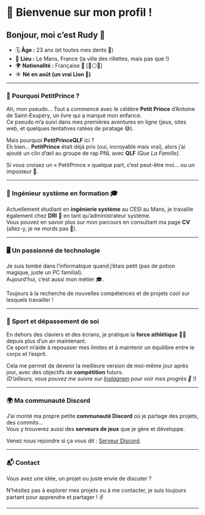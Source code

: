 # 👑 Bienvenue sur mon profil !  

## Bonjour, moi c’est **Rudy** 🌟  

- 🗓️ **Âge :** 23 ans (et toutes mes dents 🦷)  
- 🏡 **Lieu :** Le Mans, France (la ville des rillettes, mais pas que !)  
- 🌍 **Nationalité :** Française 🥖 [🔵⚪🔴]  
- ☀️ **Né en août (un vrai Lion 🦁)**  

---

### 🌌 Pourquoi **PetitPrince** ?  
Ah, mon pseudo… Tout a commencé avec le célèbre **Petit Prince** d’Antoine de Saint-Exupéry, un livre qui a marqué mon enfance.  
Ce pseudo m’a suivi dans mes premières aventures en ligne (jeux, sites web, et quelques tentatives ratées de piratage 😅).  

Mais pourquoi **PetitPrinceQLF** ici ?  
Eh bien... **PetitPrince** était déjà pris (oui, incroyable mais vrai), alors j’ai ajouté un clin d’œil au groupe de rap PNL avec **QLF** *(Que La Famille)*.  

Si vous croisez un « PetitPrince » quelque part, c’est peut-être moi… ou un imposteur 👀.  

---

### 🔧 Ingénieur système en formation 🎓  
Actuellement étudiant en **ingénierie système** au CESI au Mans, je travaille également chez **DRI** 🍃 en tant qu’administrateur système.  
Vous pouvez en savoir plus sur mon parcours en consultant ma page **CV** (allez-y, je ne mords pas 🦁).  

---

### 🖥️ Un passionné de technologie  
Je suis tombé dans l’informatique quand j’étais petit (pas de potion magique, juste un PC familial).  
Aujourd’hui, c’est aussi mon métier 🎓.  

Toujours à la recherche de nouvelles compétences et de projets cool sur lesquels travailler !  

---

### 💪 Sport et dépassement de soi  
En dehors des claviers et des écrans, je pratique la **force athlétique** 🏋️‍♂️ depuis plus d’un an maintenant.  
Ce sport m’aide à repousser mes limites et à maintenir un équilibre entre le corps et l’esprit.  

Cela me permet de devenir la meilleure version de moi-même jour après jour, avec des objectifs de **compétition** futurs.  
*(D’ailleurs, vous pouvez me suivre sur [Instagram](https://www.instagram.com/rudydavid01/) pour voir mes progrès 👀 !)*  

---

### 🌍 Ma communauté Discord  
J’ai monté ma propre petite **communauté Discord** où je partage des projets, des commits…  
Vous y trouverez aussi des **serveurs de jeux** que je gère et développe.  

Venez nous rejoindre si ça vous dit : [Serveur Discord](https://discord.gg/6ffyCYq3Ea).  

---

### 📬 Contact  
Vous avez une idée, un projet ou juste envie de discuter ?  

N’hésitez pas à explorer mes projets ou à me contacter, je suis toujours partant pour apprendre et partager ! ✌️  

---

<!--<img align ="center" src="https://github-readme-stats-eight-theta.vercel.app/api?username=PetitPrinceQLF&show_icons=true&count_private=true&include_all_commits=true&title_color=0099ff&text_color=0099ff&icon_color=ED9A09&bg_color=000d&hide_border=true"/>-->
